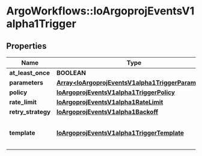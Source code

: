 # ArgoWorkflows::IoArgoprojEventsV1alpha1Trigger

## Properties
Name | Type | Description | Notes
------------ | ------------- | ------------- | -------------
**at_least_once** | **BOOLEAN** |  | [optional] 
**parameters** | [**Array&lt;IoArgoprojEventsV1alpha1TriggerParameter&gt;**](IoArgoprojEventsV1alpha1TriggerParameter.md) |  | [optional] 
**policy** | [**IoArgoprojEventsV1alpha1TriggerPolicy**](IoArgoprojEventsV1alpha1TriggerPolicy.md) |  | [optional] 
**rate_limit** | [**IoArgoprojEventsV1alpha1RateLimit**](IoArgoprojEventsV1alpha1RateLimit.md) |  | [optional] 
**retry_strategy** | [**IoArgoprojEventsV1alpha1Backoff**](IoArgoprojEventsV1alpha1Backoff.md) |  | [optional] 
**template** | [**IoArgoprojEventsV1alpha1TriggerTemplate**](IoArgoprojEventsV1alpha1TriggerTemplate.md) | Template describes the trigger specification. | [optional] 


